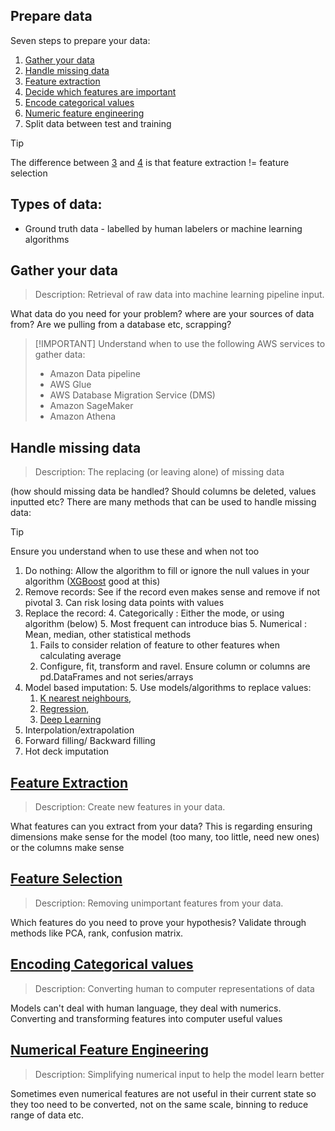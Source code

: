 
## Prepare data
Seven steps to prepare your data:
1. [Gather your data](#gather-your-data)
2. [Handle missing data](#handle-missing-data)
3. [Feature extraction](#feature-extraction)
4. [Decide which features are important](#feature-selection)
5. [Encode categorical values](#encoding-categorical-values)
6. [Numeric feature engineering](#numerical-feature-engineering)
7. Split data between test and training

> [!TIP]
> The difference between [3](#prepare-data) and [4](#prepare-data) is that feature extraction != feature selection

## Types of data:
- Ground truth data - labelled by human labelers or machine learning algorithms

## Gather your data

> Description: Retrieval of raw data into machine learning pipeline input.

What data do you need for your problem? where are your sources of data from? Are we pulling from a database etc, scrapping?

> [!IMPORTANT] Understand when to use the following AWS services to gather data:
> - Amazon Data pipeline
> - AWS Glue
> - AWS Database Migration Service (DMS)
> - Amazon SageMaker
> - Amazon Athena

## Handle missing data

> Description: The replacing (or leaving alone) of missing data

(how should missing data be handled? Should columns be deleted, values inputted etc? There are many methods that can be 
used to handle missing data:

>[!TIP]
> Ensure you understand when to use these and when not too

1. Do nothing: Allow the algorithm to fill or ignore the null values in your algorithm ([XGBoost](../Machine_Learning/MLTheory/README.md#overview---ensembleboosting) good at this)
2. Remove records: See if the record even makes sense and remove if not pivotal
   3. Can risk losing data points with values
3. Replace the record:
   4. Categorically : Either the mode, or using algorithm (below)
      5. Most frequent can introduce bias
   5. Numerical : Mean, median, other statistical methods
      1. Fails to consider relation of feature to other features when calculating average
      2. Configure, fit, transform and ravel. Ensure column or columns are pd.DataFrames and not series/arrays
4. Model based imputation:
   5. Use models/algorithms to replace values: 
      1. [K nearest neighbours](../Machine_Learning/MLTheory/README.md#nearest-neighbour),
      2. [Regression](../Machine_Learning/MLTheory/README.md#linear-regression),
      3. [Deep Learning](../Machine_Learning/MLTheory/README.md#overview---deep-learning)
6. Interpolation/extrapolation
7. Forward filling/ Backward filling
8. Hot deck imputation

## [Feature Extraction](../Machine_Learning/MLTheory/README.md#feature-extraction--creation)

> Description: Create new features in your data. 

What features can you extract from your data? This is regarding ensuring dimensions make sense for the model (too many, too little, need new ones) or the columns make sense

## [Feature Selection](../Machine_Learning/MLTheory/README.md#feature-selection)

> Description: Removing unimportant features from your data. 

Which features do you need to prove your hypothesis? Validate through methods like PCA, rank, confusion matrix.

## [Encoding Categorical values](../Machine_Learning/MLTheory/README.md#encoding)

> Description: Converting human to computer representations of data

Models can't deal with human language, they deal with numerics. Converting and transforming features into computer useful values

## [Numerical Feature Engineering](../Machine_Learning/MLTheory/README.md#encoding)

> Description: Simplifying numerical input to help the model learn better

Sometimes even numerical features are not useful in their current state so they too need to be converted, not on the same 
scale, binning to reduce range of data etc. 